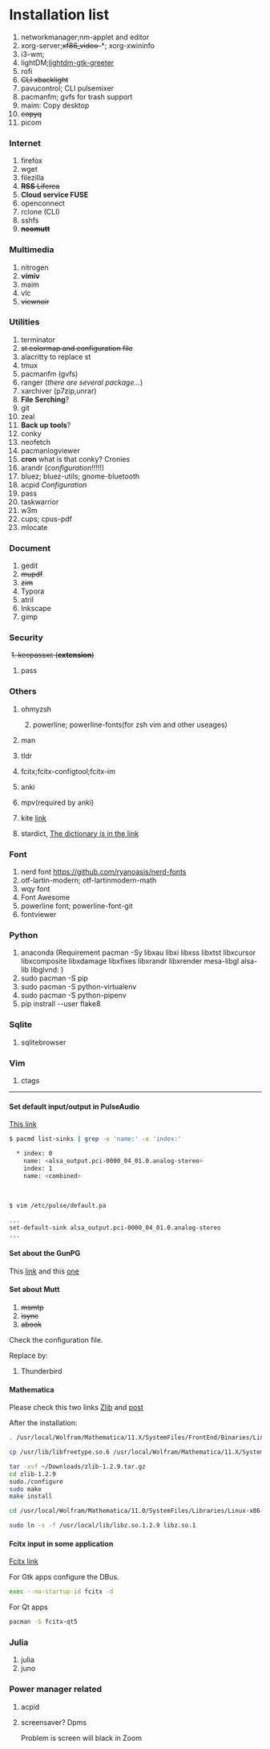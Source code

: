 # Installation list

1. networkmanager;nm-applet and editor
2. xorg-server;~~xf86_video-~~*; xorg-xwininfo
3. i3-wm; 
5. lightDM;[lightdm-gtk-greeter](https://www.archlinux.org/packages/?name=lightdm-gtk-greeter)
6. rofi
7. ~~CLI xbacklight~~
8. pavucontrol; CLI pulsemixer
9. pacmanfm; gvfs for trash support
11. maim: Copy desktop 
10. ~~copyq~~
11. picom

### Internet

1. firefox
2. wget
3. filezilla
4. ~~**RSS**  Liferea~~
5. **Cloud service FUSE**
6. openconnect
7. rclone (CLI)
8. sshfs
9. ~~**neomutt**~~

### Multimedia

  1. nitrogen
2. **vimiv**
  3. maim 
  4. vlc
5. ~~viewnoir~~

### Utilities

1. terminator
2. ~~st colormap and configuration file~~
3. alacritty  to replace st
4. tmux
5. pacmanfm (gvfs)
6. ranger    (_there are several package..._)
7. xarchiver (p7zip,unrar)
8. **File Serching**?
9. git
10. zeal 
11. **Back up tools**?
12. conky
13. neofetch
14. pacmanlogviewer
15. **cron** what is that conky? Cronies
16. arandr (_configuration_!!!!!)
 17. bluez; bluez-utils; gnome-bluetooth
18. acpid _Configuration_
19. pass
20. taskwarrior
21. w3m
22. cups; cpus-pdf
23. mlocate

### Document

1. gedit
2. ~~mupdf~~
3. ~~zim~~
4. Typora
5. atril
6. Inkscape
7. gimp

### Security

​	~~1. keepassxc (**extension**)~~

1. pass

### Others

1. ohmyzsh

 	2. powerline; powerline-fonts(for zsh vim and other useages)


3. man 
4.  tldr
5. fcitx;fcitx-configtool;fcitx-im
6. anki
7. mpv(required by anki)
8. kite [link](https://kite.com/download/?utm_expid=.sq9uDK0ERlShfoLd6G7rqw.0&utm_referrer=)
9. stardict, [The dictionary is in the link](http://download.huzheng.org/zh_CN/)

### Font

1. nerd font https://github.com/ryanoasis/nerd-fonts
2. otf-lartin-modern; otf-lartinmodern-math
3. wqy font
4. Font Awesome
5. powerline font; powerline-font-git
6. fontviewer

### Python

1. anaconda (Requirement pacman -Sy libxau libxi libxss libxtst libxcursor libxcomposite libxdamage libxfixes libxrandr libxrender mesa-libgl alsa-lib libglvnd: )
2. sudo pacman -S pip
3. sudo pacman -S python-virtualenv
4. sudo pacman -S python-pipenv
6. pip instrall --user flake8

### Sqlite

1. sqlitebrowser

### Vim

1. ctags



----------------

#### Set default input/output  in PulseAudio

[This link](https://wiki.archlinux.org/index.php/PulseAudio/Examples#Set_default_input_source)

```bash
$ pacmd list-sinks | grep -e 'name:' -e 'index:'

  * index: 0
	name: <alsa_output.pci-0000_04_01.0.analog-stereo>
    index: 1
	name: <combined>
    
    
    
$ vim /etc/pulse/default.pa

...
set-default-sink alsa_output.pci-0000_04_01.0.analog-stereo
...
```

#### Set about the GunPG

This [link](https://wiki.archlinux.org/index.php/GnuPG#See_also)  and this [one](https://riseup.net/en/security/message-security/openpgp/gpg-best-practices)

#### Set about Mutt

1. ~~msmtp~~
2. ~~isync~~
3. ~~abook~~

Check the configuration file.



Replace by:

1.  Thunderbird

#### Mathematica

Please check this two links [Zlib](https://stackoverflow.com/questions/48306849/lib-x86-64-linux-gnu-libz-so-1-version-zlib-1-2-9-not-found) and [post](https://mathematica.stackexchange.com/questions/189306/cant-launch-mathematica-11-on-fedora-29)

After the installation:

```bash
. /usr/local/Wolfram/Mathematica/11.X/SystemFiles/FrontEnd/Binaries/Linux-x86-64/Mathematica: symbol lookup error: /usr/lib/libfontconfig.so.1: undefined symbol: FT_Done_MM_Var
```

```bash
cp /usr/lib/libfreetype.so.6 /usr/local/Wolfram/Mathematica/11.X/SystemFiles/FontEnd/Binaries/Linux-x86-64/Mathematica/

tar -xvf ~/Downloads/zlib-1.2.9.tar.gz
cd zlib-1.2.9
sudo./configure
sudo make
make install

cd /usr/local/Wolfram/Mathematica/11.0/SystemFiles/Libraries/Linux-x86-64

sudo ln -s -f /usr/local/lib/libz.so.1.2.9 libz.so.1


```

#### Fcitx input in some application

[Fcitx link](https://fcitx-im.org/wiki/FAQ#Only_one_specific_app_has_problem.3F)

For Gtk apps configure the DBus.

```bash
exec --no-startup-id fcitx -d
```

For Qt apps

```bash
pacman -S fcitx-qt5
```

### Julia

1. julia
2. juno



### Power manager related

1. acpid

2. screensaver? Dpms

	Problem is screen will black in Zoom

